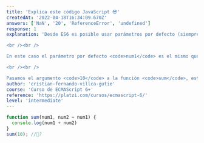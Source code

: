 ```yaml
---
title: 'Explica este código JavaScript 😎'
createdAt: '2022-04-18T16:34:09.670Z'
answers: ['NaN', '20', 'ReferenceError', 'undefined']
response: 1
explanation: 'Desde ES6 es posible usar parámetros por defecto (siempre y cuando sean los últimos declarados en la función).

<br /><br />

En este caso el parámetro por defecto <code>num1</code> es el mismo que el primer parámetro, no hay ningun problema simpre y cuando este declarado al final de la lista de parámetros de la función.

<br /><br />

Pasamos el argumento <code>10</code> a la función <code>sum</code>, esto significa que <code>num2</code> deberá usar su valor por defecto que seria el mismo de <code>num1</code>, osea <code>10</code>; entonces <code>10 + 10</code> nos da el resultado final <code>20</code>.'
author: 'cristian-fernando-villca-gutie'
course: 'Curso de ECMAScript 6+'
reference: 'https://platzi.com/cursos/ecmascript-6/'
level: 'intermediate'
---
```

```javascript
function sum(num1, num2 = num1) {
  console.log(num1 + num2)
}
sum(10); //🤔?
```